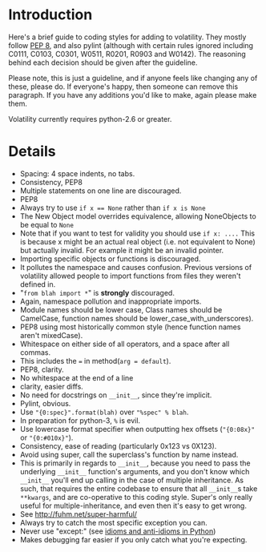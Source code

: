 # Introduction

Here's a brief guide to coding styles for adding to volatility.  They mostly follow [PEP 8](http://www.python.org/dev/peps/pep-0008), and also pylint (although with certain rules ignored including C0111, C0103, C0301, W0511, R0201, R0903 and W0142).  The reasoning behind each decision should be given after the guideline.

Please note, this is just a guideline, and if anyone feels like changing any of these, please do.  If everyone's happy, then someone can remove this paragraph.  If you have any additions you'd like to make, again please make them.

Volatility currently requires python-2.6 or greater.

# Details

- Spacing: 4 space indents, no tabs.
- Consistency, PEP8
- Multiple statements on one line are discouraged.
- PEP8
- Always try to use `if x == None` rather than `if x is None`
- The New Object model overrides equivalence, allowing NoneObjects to be equal to `None`
- Note that if you want to test for validity you should use `if x: ....`  This is because x might be an actual real object (i.e. not equivalent to None) but actually invalid. For example it might be an invalid pointer.
- Importing specific objects or functions is discouraged.
- It pollutes the namespace and causes confusion.  Previous versions of volatility allowed people to import functions from files they weren't defined in.
- "`from blah import *`" is **strongly** discouraged.
- Again, namespace pollution and inappropriate imports.
- Module names should be lower case, Class names should be CamelCase, function names should be lower_case_with_underscores).
- PEP8 using most historically common style (hence function names aren't mixedCase).
- Whitespace on either side of all operators, and a space after all commas.
- This includes the `=` in method(`arg = default`).
- PEP8, clarity.
- No whitespace at the end of a line
- clarity, easier diffs.
- No need for docstrings on `__init__`, since they're implicit.
- Pylint, obvious.
- Use `"{0:spec}".format(blah)` over `"%spec" % blah`.
- In preparation for python-3, `%` is evil.
- Use lowercase format specifier when outputting hex offsets (`"{0:08x}"` or `"{0:#010x}"`).
- Consistency, ease of reading (particularly 0x123 vs 0X123).
- Avoid using super, call the superclass's function by name instead.
- This is primarily in regards to `__init__`, because you need to pass the underlying `__init__` function's arguments, and you don't know which `__init__` you'll end up calling in the case of multiple inheritance.  As such, that requires the entire codebase to ensure that all `__init__`s take `**kwargs`, and are co-operative to this coding style.  Super's only really useful for multiple-inheritance, and even then it's easy to get wrong.
- See http://fuhm.net/super-harmful/
- Always try to catch the most specific exception you can.
- Never use "except:" (see [idioms and anti-idioms in Python](http://docs.python.org/howto/doanddont.html#except))
- Makes debugging far easier if you only catch what you're expecting.
